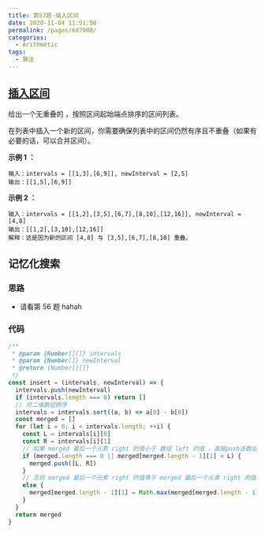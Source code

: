 ```yaml
---
title: 第57题-插入区间
date: 2020-11-04 11:51:56
permalink: /pages/6d7000/
categories:
  - Arithmetic
tags:
  - 算法
---
```


## [插入区间](https://leetcode-cn.com/problems/insert-interval/)

给出一个无重叠的 ，按照区间起始端点排序的区间列表。

在列表中插入一个新的区间，你需要确保列表中的区间仍然有序且不重叠（如果有必要的话，可以合并区间）。

**示例 1 ：**

```
输入：intervals = [[1,3],[6,9]], newInterval = [2,5]
输出：[[1,5],[6,9]]
```

<!-- more -->

**示例 2 ：**

```
输入：intervals = [[1,2],[3,5],[6,7],[8,10],[12,16]], newInterval = [4,8]
输出：[[1,2],[3,10],[12,16]]
解释：这是因为新的区间 [4,8] 与 [3,5],[6,7],[8,10] 重叠。
```

## 记忆化搜索

### 思路

- 请看第 56 题 hahah

### 代码

```JavaScript
/**
 * @param {Number[][]} intervals
 * @param {Number[]} newInterval
 * @return {Number[][]}
 */
const insert = (intervals, newInterval) => {
  intervals.push(newInterval)
  if (intervals.length === 0) return []
  // 对二维数组排序
  intervals = intervals.sort((a, b) => a[0] - b[0])
  const merged = []
  for (let i = 0; i < intervals.length; ++i) {
    const L = intervals[i][0]
    const R = intervals[i][1]
    // 如果 merged 最后一个元素 right 的值小于 数组 left 的值 ，直接push该数组
    if (merged.length === 0 || merged[merged.length - 1][1] < L) {
      merged.push([L, R])
    }
    // 否则 merged 最后一个元素 right 的值等于 merged 最后一个元素 right 的值与数组的 right 的最大值
    else {
      merged[merged.length - 1][1] = Math.max(merged[merged.length - 1][1], R)
    }
  }
  return merged
}
```
